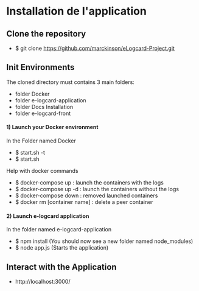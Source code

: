 # Installation de l'application


## Clone the repository 

- $ git clone https://github.com/marckinson/eLogcard-Project.git

## Init Environments

The cloned directory must contains 3 main folders:
-	folder 		Docker 
-	folder	 	e-logcard-application
-	folder		Docs Installation
-	folder	 	e-logcard-front


#### 1) Launch your Docker environment

In the Folder named Docker
- $ start.sh -t
- $ start.sh

Help with docker commands
- $ docker-compose up				: launch the containers with the logs 
- $ docker-compose up -d			: launch the containers without the logs 
- $ docker-compose down  		    : removed launched containers 
- $ docker rm [container name]    : delete a peer container 

#### 2) Launch e-logcard application 

In the folder named e-logcard-application 

- $ npm install (You should now see a new folder named node_modules)
- $ node app.js (Starts the application)

## Interact with the Application 

- http://localhost:3000/




